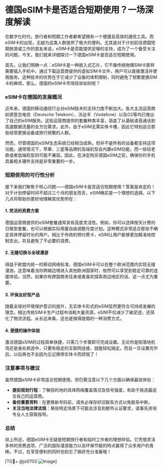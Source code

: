 # 德国eSIM卡是否适合短期使用？一场深度解读

在数字化时代，旅行者和短期工作者都希望拥有一个便捷且高效的通信工具。而eSIM卡的出现，无疑为这类人群提供了极大的便利。尤其是对于计划前往德国短期旅游或工作的朋友来说，eSIM卡是否能提供足够的支持，成为了一个备受关注的问题。今天，我们就来详细探讨一下德国eSIM卡是否适合短期使用。

首先，让我们明确一点：eSIM卡是一种嵌入式芯片，它不像传统物理SIM卡那样需要插入手机中。通过下载运营商提供的虚拟SIM卡文件，用户可以直接激活并使用服务。这种技术的优势在于它减少了设备的体积限制，同时避免了频繁更换SIM卡的麻烦。那么，德国的eSIM卡市场现状如何呢？

### eSIM卡在德国的发展概况

近年来，德国的移动通信行业对eSIM技术的支持力度不断加大。各大主流运营商如德意志电信（Deutsche Telekom）、沃达丰（Vodafone）以及O2等均已推出了自己的eSIM服务。这些运营商提供的套餐种类丰富，涵盖了从基础语音通话到高速数据流量的全方位需求。此外，由于eSIM无需实体卡槽，因此它特别适合那些经常更换设备或旅行频繁的人群。

然而，尽管德国的eSIM生态系统已经相当成熟，但并不是所有的设备都支持这项功能。通常情况下，苹果、三星等品牌的高端机型会内置eSIM功能，而一些较老款或者低端机型则可能不兼容。因此，在决定购买德国eSIM之前，确保你的手机具备相关硬件支持是非常重要的一步。

### 短期使用的可行性分析

接下来我们聚焦于核心问题——德国eSIM卡是否适合短期使用？答案是肯定的！对于计划停留时间不超过三个月的朋友而言，eSIM确实是一个理想的选择。以下几点将帮助你更好地理解其优势所在：

#### 1. **灵活的资费方案**
德国运营商提供的eSIM套餐通常具有高度灵活性。例如，你可以选择按天计费的日租型套餐，也可以根据实际用量自由调整月度计划。这种模式非常适合那些不确定具体停留时长的用户。相比于传统的预付费卡，eSIM让用户能够更加精准地控制支出，并且避免了不必要的浪费。

#### 2. **无缝切换与全球漫游**
得益于欧盟内统一的移动网络标准，德国eSIM卡可以在整个欧洲范围内实现无缝漫游。这意味着当你跨越边境进入其他欧洲国家时，依然可以享受到稳定可靠的连接体验。当然，如果你有跨国商务往来或者喜欢探索周边地区的话，这一点尤为重要。

#### 3. **环保友好型产品**
随着全球对环境保护意识的提升，无实体卡形式的eSIM显然更符合可持续发展的理念。相比传统SIM卡生产过程中消耗大量资源，eSIM不仅减少了碳足迹，还简化了物流流程。从长远来看，这也是值得提倡的一种消费方式。

#### 4. **便捷的操作体验**
激活德国eSIM的过程简单快捷，只需几个步骤即可完成设置。无论你是刚落地机场还是身处旅途中，只要有稳定的互联网连接，就能轻松搞定。而且一旦设置完毕后，以后再也不会因为忘记携带实体卡而烦恼了！

### 注意事项与建议

虽然德国eSIM卡非常适合短期使用，但仍需注意以下几个方面以确保最佳体验：
- **提前规划行程**：了解目的地的具体网络覆盖情况及信号强度，有助于挑选最适合自己的运营商。
- **备份重要资料**：在更换新号码前，请务必保存好旧联系方式以免联系中断。
- **关注当地法律法规**：某些特定场景下可能会涉及到额外认证要求，请事先咨询专业人士获取指导。

### 总结

综上所述，德国eSIM卡无疑是短期旅行者和临时工作者的理想伴侣。它凭借灵活多样的资费选项、广泛的国际漫游能力以及环保节能的特点赢得了众多用户的青睐。不过，在享受便利的同时也别忘了做好充分准备哦！

[TG💪+ @jx0703 ![Image](https://github.com/user-attachments/assets/dbca1d08-cadb-493c-b0ec-ad6f7a83f270)]